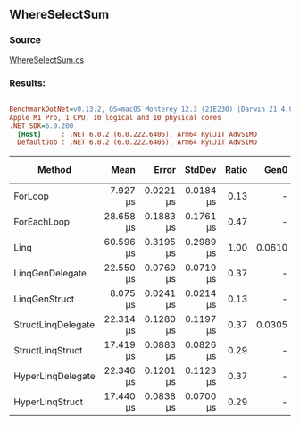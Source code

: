 ﻿## WhereSelectSum

### Source
[WhereSelectSum.cs](../../LinqGen.Benchmarks/Cases/WhereSelectSum.cs)

### Results:
``` ini

BenchmarkDotNet=v0.13.2, OS=macOS Monterey 12.3 (21E230) [Darwin 21.4.0]
Apple M1 Pro, 1 CPU, 10 logical and 10 physical cores
.NET SDK=6.0.200
  [Host]     : .NET 6.0.2 (6.0.222.6406), Arm64 RyuJIT AdvSIMD
  DefaultJob : .NET 6.0.2 (6.0.222.6406), Arm64 RyuJIT AdvSIMD


```
|             Method |      Mean |     Error |    StdDev | Ratio |   Gen0 | Allocated | Alloc Ratio |
|------------------- |----------:|----------:|----------:|------:|-------:|----------:|------------:|
|            ForLoop |  7.927 μs | 0.0221 μs | 0.0184 μs |  0.13 |      - |         - |        0.00 |
|        ForEachLoop | 28.658 μs | 0.1883 μs | 0.1761 μs |  0.47 |      - |      40 B |        0.25 |
|               Linq | 60.596 μs | 0.3195 μs | 0.2989 μs |  1.00 | 0.0610 |     160 B |        1.00 |
|    LinqGenDelegate | 22.550 μs | 0.0769 μs | 0.0719 μs |  0.37 |      - |         - |        0.00 |
|      LinqGenStruct |  8.075 μs | 0.0241 μs | 0.0214 μs |  0.13 |      - |         - |        0.00 |
| StructLinqDelegate | 22.314 μs | 0.1280 μs | 0.1197 μs |  0.37 | 0.0305 |      88 B |        0.55 |
|   StructLinqStruct | 17.419 μs | 0.0883 μs | 0.0826 μs |  0.29 |      - |         - |        0.00 |
|  HyperLinqDelegate | 22.346 μs | 0.1201 μs | 0.1123 μs |  0.37 |      - |         - |        0.00 |
|    HyperLinqStruct | 17.440 μs | 0.0838 μs | 0.0700 μs |  0.29 |      - |         - |        0.00 |

